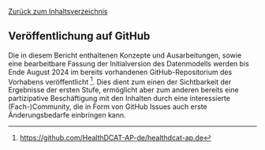 [Zurück zum Inhaltsverzeichnis](https://healthdcat-ap-de.github.io/healthdcat-ap.de/report_stage_1.html)
## Veröffentlichung auf GitHub
Die in diesem Bericht enthaltenen Konzepte und Ausarbeitungen, sowie eine bearbeitbare Fassung der Initialversion des Datenmodells werden bis Ende August 2024 im bereits vorhandenen GitHub-Repositorium des Vorhabens veröffentlicht [^87]. Dies dient zum einen der Sichtbarkeit der Ergebnisse der ersten Stufe, ermöglicht aber zum anderen bereits eine partizipative Beschäftigung mit den Inhalten durch eine interessierte (Fach-)Community, die in Form von GitHub Issues auch erste Änderungsbedarfe einbringen kann.

[^87]:https://github.com/HealthDCAT-AP-de/healthdcat-ap.de 